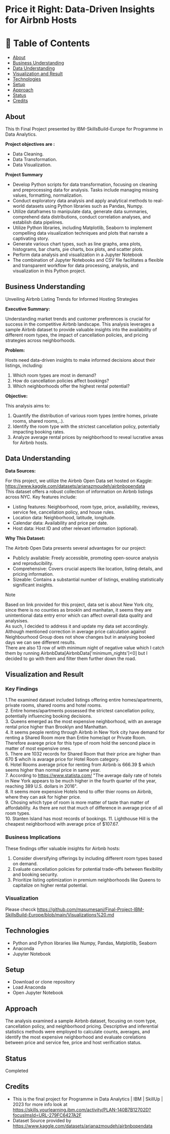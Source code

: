 # Price it Right: Data-Driven Insights for Airbnb Hosts
# 📝 Table of Contents
- [About](#about)
- [Business Understanding](#business-understanding)
- [Data Understanding](#data-understanding)
- [Visualization and Result](#visualization)
- [Technologies](#techs)
- [Setup](#setup)
- [Approach](#approach)
- [Status](#status)
- [Credits](#credits)

## About <a name="about"></a>
This th Final Project presented by IBM-SkillsBuild-Europe for Programme in Data Analytics.

**Project objectives are :**
- Data Cleaning.
- Data Transformation.
- Data Visualization.
  
**Project Summary**
- Develop Python scripts for data transformation, focusing on cleaning and preprocessing data for analysis. Tasks include managing missing values, formatting, normalization.
- Conduct exploratory data analysis and apply analytical methods to real-world datasets using Python libraries such as Pandas, Numpy.
- Utilize dataframes to manipulate data, generate data summaries, comprehend data distributions, conduct correlation analyses, and establish data pipelines.
- Utilize Python libraries, including Matplotlib, Seaborn to implement compelling data visualization techniques and plots that narrate a captivating story.
- Generate various chart types, such as line graphs, area plots, histograms, bar charts, pie charts, box plots, and scatter plots.
- Perform data analysis and visualization in a Jupyter Notebook
- The combination of Jupyter Notebooks and CSV file facilitates a flexible and transparent workflow for data processing, analysis, and visualization in this Python project.

## Business Understanding <a name="business-understanding"></a>
Unveiling Airbnb Listing Trends for Informed Hosting Strategies<br/>

**Executive Summary:**

Understanding market trends and customer preferences is crucial for success in the competitive Airbnb landscape. This analysis leverages a sample Airbnb dataset to provide valuable insights into the availability of different room types, the impact of cancellation policies, and pricing strategies across neighborhoods.

**Problem:**

Hosts need data-driven insights to make informed decisions about their listings, including:

1. Which room types are most in demand?<br/>
2. How do cancellation policies affect bookings?<br/>
3. Which neighborhoods offer the highest rental potential?<br/>

**Objective:**

This analysis aims to:

1. Quantify the distribution of various room types (entire homes, private rooms, shared rooms,..).<br/>
2. Identify the room type with the strictest cancellation policy, potentially impacting booking rates.<br/>
3. Analyze average rental prices by neighborhood to reveal lucrative areas for Airbnb hosts.<br/>



## Data Understanding <a name="data-understanding"></a>
**Data Sources:** 

For this project, we utilize the Airbnb Open Data set hosted on Kaggle: https://www.kaggle.com/datasets/arianazmoudeh/airbnbopendata <br/>
This dataset offers a robust collection of information on Airbnb listings across NYC. Key features include: <br/>
- Listing features: Neighborhood, room type, price, availability, reviews, service fee, cancellation policy, and house rules.
- Location data: Neighborhood, latitude, longitude.
- Calendar data: Availability and price per date.
- Host data: Host ID and other relevant information (optional).
  
**Why This Dataset:**

The Airbnb Open Data presents several advantages for our project:

- Publicly available: Freely accessible, promoting open-source analysis and reproducibility.
- Comprehensive: Covers crucial aspects like location, listing details, and pricing information.
- Sizeable: Contains a substantial number of listings, enabling statistically significant insights.
> [!NOTE] 
> Based on link provided for this project, data set is about New York city, since there is no counties as brookln and manhatan, it seems they are unintentional data entry error which can affect overall data quality and analysises.<br/> 
> As such, I decided to address it and update my data set accordingly. Although mentioned correction in average price calculation against Neighbourhood Group does not show changes but in analysing booked days we can see different results.<br/> 
> There are also 13 row of with minimum night of negative value which I catch them by running  AirbnbData[AirbnbData['minimum_nights']<0] but I decided to go with them and filter them further down the road.

## Visualization and Result <a name="visualization"></a>
### Key Findings

1.The examined dataset included listings offering entire homes/apartments, private rooms, shared rooms and hotel rooms.<br/>
2. Entire homes/apartments possessed the strictest cancellation policy, potentially influencing booking decisions.<br/>
3. Queens emerged as the most expensive neighborhood, with an average rental price higher than Brooklyn and Manhattan. <br/>
4. It seems people renting through Airbnb in New York city have demand for renting a Shared Room more than Entire home/apt or Private Room. Therefore avarege price for this type of room hold the sencond place in matter of most expensive ones.<br/>
5. There are 1032 records for Shared Room that their price are higher than 670 $ whcih is avarage price for Hotel Room category.<br/>
6. Hotel Rooms average price for renting from Airbnb is 666.39 $ which seems higher than normal price in same year. <br/>
7. According to https://www.statista.com/ "The average daily rate of hotels in New York appears to be much higher in the fourth quarter of the year, reaching 389 U.S. dollars in 2016".<br/>
8. It seems more expensive Hotels tend to offer thier rooms on Airbnb, where they can ask for higher price.<br/>
9. Chosing which type of room is more matter of taste than matter of affordability. As there are not that much of difference in average price of all room types. <br/>
10. Stanten Island has most records of bookings.
11. Lighthouse Hill is the cheapest neighborhood with average price of $107.67.

### Business Implications

These findings offer valuable insights for Airbnb hosts:<br/>

1. Consider diversifying offerings by including different room types based on demand.<br/>
2. Evaluate cancellation policies for potential trade-offs between flexibility and booking security.<br/>
3. Prioritize listing optimization in premium neighborhoods like Queens to capitalize on higher rental potential.<br/>

### Visualization
Please checck https://github.com/masumesani/Final-Project-IBM-SkillsBuild-Europe/blob/main/Visualizations%20.md

## Technologies <a name="techs"></a>
- Python and Python libraries like Numpy, Pandas, Matplotlib, Seaborn
- Anaconda
- Jupyter Notebook 

## Setup <a name="setup"></a>
- Download or clone repository
- Load Anaconda
- Open Jupyter Notebook
## Approach <a name="approach"></a>
The analysis examined a sample Airbnb dataset, focusing on room type, cancellation policy, and neighborhood pricing.
Descriptive and inferential statistics methods were employed to calculate counts, averages, and identify the most expensive neighborhood and evaluate corelations between price and service fee, price and host verification status.

## Status <a name="status"></a>
Completed
## Credits <a name="credits"></a>
- This is the final project for Programme in Data Analytics | IBM | SkillUp | 2023 for more info look at https://skills.yourlearning.ibm.com/activity/PLAN-140B7B12702D?focuslmsId=URL-279FC6427A2F <br/>
- Dataset Source provided by  https://www.kaggle.com/datasets/arianazmoudeh/airbnbopendata

